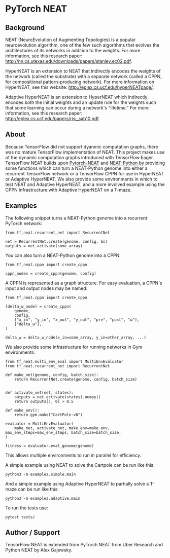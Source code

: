 # PyTorch NEAT

## Background
NEAT (NeuroEvolution of Augmenting Topologies) is a popular neuroevolution algorithm, one of the few such algorithms that evolves the architectures of its networks in addition to the weights. For more information, see this research paper: http://nn.cs.utexas.edu/downloads/papers/stanley.ec02.pdf.

HyperNEAT is an extension to NEAT that indirectly encodes the weights of the network (called the substrate) with a separate network (called a CPPN, for compositional pattern-producing network). For more information on HyperNEAT, see this website: http://eplex.cs.ucf.edu/hyperNEATpage/.

Adaptive HyperNEAT is an extension to HyperNEAT which indirectly encodes both the initial weights and an update rule for the weights such that some learning can occur during a network's "lifetime." For more information, see this research paper: http://eplex.cs.ucf.edu/papers/risi_sab10.pdf.

## About
Because TensorFlow did not support dyanmic computation graphs, there was no mature TensorFlow implementation of NEAT. This project makes use
of the dynamic computation graphs introduced with TensorFlow Eager. TensorFlow NEAT builds upon [Pytorch-NEAT](https://github.com/uber-research/PyTorch-NEAT) and [NEAT-Python](https://github.com/CodeReclaimers/neat-python) by providing some functions which can turn a NEAT-Python genome into either a recurrent TensorFlow network or a TensorFlow CPPN for use in HyperNEAT or Adaptive HyperNEAT.
We also provide some environments in which to test NEAT and Adaptive HyperNEAT, and a more involved example using the CPPN infrastructure with Adaptive HyperNEAT on a T-maze.

## Examples
The following snippet turns a NEAT-Python genome into a recurrent PyTorch network:
```
from tf_neat.recurrent_net import RecurrentNet

net = RecurrentNet.create(genome, config, bs)
outputs = net.activate(some_array)
```

You can also turn a NEAT-Python genome into a CPPN:
```
from tf_neat.cppn import create_cppn

cppn_nodes = create_cppn(genome, config)
```

A CPPN is represented as a graph structure. For easy evaluation, a CPPN's input and output nodes may be named:
```
from tf_neat.cppn import create_cppn

[delta_w_node] = create_cppn(
    genome,
    config,
    ["x_in", "y_in", "x_out", "y_out", "pre", "post", "w"],
    ["delta_w"],
)

delta_w = delta_w_node(x_in=some_array, y_in=other_array, ...)
```

We also provide some infrastructure for running networks in Gym environments:
```
from tf_neat.multi_env_eval import MultiEnvEvaluator
from tf_neat.recurrent_net import RecurrentNet

def make_net(genome, config, batch_size):
    return RecurrentNet.create(genome, config, batch_size)


def activate_net(net, states):
    outputs = net.activate(states).numpy()
    return outputs[:, 0] > 0.5

def make_env():
    return gym.make("CartPole-v0")

evaluator = MultiEnvEvaluator(
    make_net, activate_net, make_env=make_env, max_env_steps=max_env_steps, batch_size=batch_size,
)

fitness = evaluator.eval_genome(genome)
```
This allows multiple environments to run in parallel for efficiency.

A simple example using NEAT to solve the Cartpole can be run like this:
```
python3 -m examples.simple.main
```

And a simple example using Adaptive HyperNEAT to partially solve a T-maze can be run like this:
```
python3 -m examples.adaptive.main
```

To run the tests use:
```
pytest tests/
```

## Author / Support

TensorFlow NEAT is extended from PyTorch NEAT from Uber Research and Python NEAT by Alex Gajewsky.
